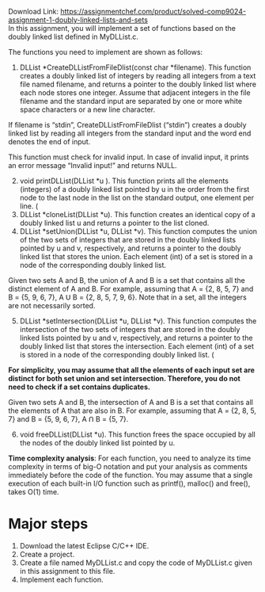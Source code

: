 Download Link: https://assignmentchef.com/product/solved-comp9024-assignment-1-doubly-linked-lists-and-sets
<br>
In this assignment, you will implement a set of functions based on the doubly linked list defined in MyDLList.c.

The functions you need to implement are shown as follows:

<ol>

 <li>DLList *CreateDLListFromFileDlist(const char *filename). This function creates a doubly linked list of integers by reading all integers from a text file named filename, and returns a pointer to the doubly linked list where each node stores one integer. Assume that adjacent integers in the file filename and the standard input are separated by one or more white space characters or a new line character.</li>

</ol>

If filename is “stdin”, CreateDLListFromFileDlist (“stdin”) creates a doubly linked list by reading all integers from the standard input and the word end denotes the end of input.

This function must check for invalid input.  In case of invalid input, it prints an error message “Invalid input!” and returns NULL.

<ol start="2">

 <li>void printDLList(DLList *u ). This function prints all the elements (integers) of a doubly linked list pointed by u in the order from the first node to the last node in the list on the standard output, one element per line. (</li>

 <li>DLList *cloneList(DLList *u). This function creates an identical copy of a doubly linked list u and returns a pointer to the list cloned.</li>

 <li>DLList *setUnion(DLList *u, DLList *v). This function computes the union of the two sets of integers that are stored in the doubly linked lists pointed by u and v, respectively, and returns a pointer to the doubly linked list that stores the union. Each element (int) of a set is stored in a node of the corresponding doubly linked list.</li>

</ol>

Given two sets A and B, the union of A and B is a set that contains all the distinct element of A and B. For example, assuming that A = {2, 8, 5, 7} and B = {5, 9, 6, 7},  A ꓴ B = {2, 8, 5, 7, 9, 6}. Note that in a set, all the integers are not necessarily sorted.

<ol start="5">

 <li>DLList *setIntersection(DLList *u, DLList *v). This function computes the intersection of the two sets of integers that are stored in the doubly linked lists pointed by u and v, respectively, and returns a pointer to the doubly linked list that stores the intersection. Each element (int) of a set is stored in a node of the corresponding doubly linked list. (</li>

</ol>

<strong>For simplicity, you may assume that all the elements of each input set are distinct for both set union and set intersection. Therefore, you do not need to check if a set contains duplicates. </strong>

Given two sets A and B, the intersection of A and B is a set that contains all the elements of A that are also in B. For example, assuming that A = {2, 8, 5, 7} and B = {5, 9, 6, 7},  A ꓵ B = {5, 7}.

<ol start="6">

 <li>void freeDLList(DLList *u). This function frees the space occupied by all the nodes of the doubly linked list pointed by u.</li>

</ol>

<strong>Time complexity analysis</strong>: For each function, you need to analyze its time complexity in terms of big-O notation and put your analysis as comments immediately before the code of the function. You may assume that a single execution of each built-in I/O function such as printf(), malloc() and free(), takes O(1) time.

<h1>Major steps</h1>




<ol>

 <li>Download the latest Eclipse C/C++ IDE.</li>

 <li>Create a project.</li>

 <li>Create a file named MyDLList.c and copy the code of MyDLList.c given in this assignment to this file.</li>

 <li>Implement each function.</li>

</ol>